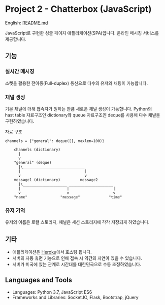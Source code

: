 # Project 2 - Chatterbox (JavaScript)

English: [README.md](https://github.com/syntaxkim/project2-chatterbox/blob/master/README.md)

JavaScript로 구현한 싱글 페이지 애플리케이션(SPA)입니다. 온라인 메시징 서비스를 제공합니다.


## 기능

### 실시간 메시징
소켓을 활용한 전이중(Full-duplex) 통신으로 다수의 유저와 채팅이 가능합니다.

### 채널 생성
기본 채널에 더해 접속자가 원하는 만큼 새로운 채널 생성이 가능합니다. Python의 hast table 자료구조인 dictionary와 queue 자료구조인 deque를 사용해 다수 채널을 구현하였습니다.

자료 구조
```
channels = {"general": deque([], maxlen=100)}

    channels (dictionary)
      |
      v
    "general" (deque)
      |\____________________________
      |                             |
      v                             v
    message1 (dictionary)         message2 
      |\____________________ ____________________
      |                     |                    |
      v                     v                    v
    "name"               "message"             "time"
```

### 유저 기억
유저의 이름은 로컬 스토리지, 채널은 세션 스토리지에 각각 저장되게 하였습니다.

## 기타
* 애플리케이션은 [Heroku](https://www.heroku.com)에서 호스팅 됩니다.
* 서버의 자동 휴면 기능으로 인해 접속 시 약간의 지연이 있을 수 있습니다.
* 서버가 미국에 있는 관계로 시간대를 대한민국으로 수동 조정하였습니다.


## Languages and Tools
* Languages: Python 3.7, JavaScript ES6
* Frameworks and Libraries: Socket.IO, Flask, Bootstrap, jQuery
